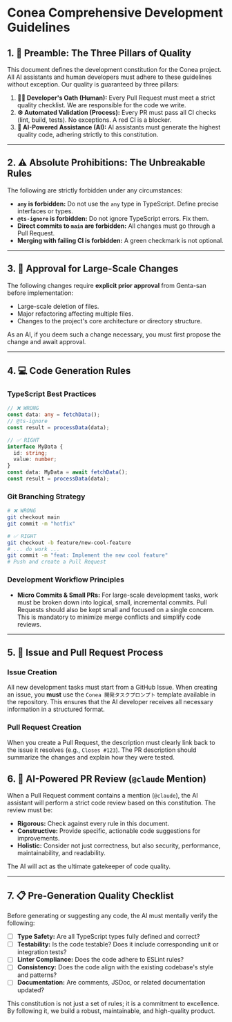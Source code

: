 # Conea Comprehensive Development Guidelines

## 1. 📜 Preamble: The Three Pillars of Quality

This document defines the development constitution for the Conea project. All AI assistants and human developers must adhere to these guidelines without exception. Our quality is guaranteed by three pillars:

1.  **👨‍💻 Developer's Oath (Human):** Every Pull Request must meet a strict quality checklist. We are responsible for the code we write.
2.  **⚙️ Automated Validation (Process):** Every PR must pass all CI checks (lint, build, tests). No exceptions. A red CI is a blocker.
3.  **🤖 AI-Powered Assistance (AI):** AI assistants must generate the highest quality code, adhering strictly to this constitution.

---

## 2. ⚠️ Absolute Prohibitions: The Unbreakable Rules

The following are strictly forbidden under any circumstances:

-   **`any` is forbidden:** Do not use the `any` type in TypeScript. Define precise interfaces or types.
-   **`@ts-ignore` is forbidden:** Do not ignore TypeScript errors. Fix them.
-   **Direct commits to `main` are forbidden:** All changes must go through a Pull Request.
-   **Merging with failing CI is forbidden:** A green checkmark is not optional.

---

## 3. 🔐 Approval for Large-Scale Changes

The following changes require **explicit prior approval** from Genta-san before implementation:

-   Large-scale deletion of files.
-   Major refactoring affecting multiple files.
-   Changes to the project's core architecture or directory structure.

As an AI, if you deem such a change necessary, you must first propose the change and await approval.

---

## 4. 💻 Code Generation Rules

### TypeScript Best Practices

```typescript
// ❌ WRONG
const data: any = fetchData();
// @ts-ignore
const result = processData(data);

// ✅ RIGHT
interface MyData {
  id: string;
  value: number;
}
const data: MyData = await fetchData();
const result = processData(data);
```

### Git Branching Strategy

```bash
# ❌ WRONG
git checkout main
git commit -m "hotfix"

# ✅ RIGHT
git checkout -b feature/new-cool-feature
# ... do work ...
git commit -m "feat: Implement the new cool feature"
# Push and create a Pull Request
```

### Development Workflow Principles

- **Micro Commits & Small PRs:** For large-scale development tasks, work must be broken down into logical, small, incremental commits. Pull Requests should also be kept small and focused on a single concern. This is mandatory to minimize merge conflicts and simplify code reviews.

---

## 5. 📝 Issue and Pull Request Process

### Issue Creation
All new development tasks must start from a GitHub Issue. When creating an issue, you **must** use the `Conea 開発タスクプロンプト` template available in the repository. This ensures that the AI developer receives all necessary information in a structured format.

### Pull Request Creation
When you create a Pull Request, the description must clearly link back to the issue it resolves (e.g., `Closes #123`). The PR description should summarize the changes and explain how they were tested.

## 6. 🤖 AI-Powered PR Review (`@claude` Mention)

When a Pull Request comment contains a mention (`@claude`), the AI assistant will perform a strict code review based on this constitution. The review must be:

-   **Rigorous:** Check against every rule in this document.
-   **Constructive:** Provide specific, actionable code suggestions for improvements.
-   **Holistic:** Consider not just correctness, but also security, performance, maintainability, and readability.

The AI will act as the ultimate gatekeeper of code quality.

---

## 7. 📋 Pre-Generation Quality Checklist

Before generating or suggesting any code, the AI must mentally verify the following:

-   [ ] **Type Safety:** Are all TypeScript types fully defined and correct?
-   [ ] **Testability:** Is the code testable? Does it include corresponding unit or integration tests?
-   [ ] **Linter Compliance:** Does the code adhere to ESLint rules?
-   [ ] **Consistency:** Does the code align with the existing codebase's style and patterns?
-   [ ] **Documentation:** Are comments, JSDoc, or related documentation updated?

This constitution is not just a set of rules; it is a commitment to excellence. By following it, we build a robust, maintainable, and high-quality product. 
